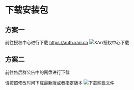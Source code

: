 # 下载安装包

## 方案一

前往授权中心进行下载 https://auth.xarr.cn
![XArr授权中心下载](/assets/images/auth_download.png)

## 方案二

前往售后群公告中的网盘进行下载

请按照修改时间下载最新版或者指定版本
![下载网盘文件](/assets/images/merchant/merchant_pan_download.png)